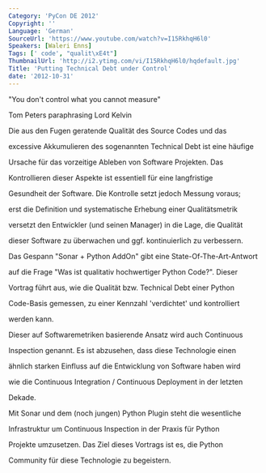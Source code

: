 ```yaml
---
Category: 'PyCon DE 2012'
Copyright: ''
Language: 'German'
SourceUrl: 'https://www.youtube.com/watch?v=I15RkhqH6l0'
Speakers: [Waleri Enns]
Tags: [' code', "qualit\xE4t"]
ThumbnailUrl: 'http://i2.ytimg.com/vi/I15RkhqH6l0/hqdefault.jpg'
Title: 'Putting Technical Debt under Control'
date: '2012-10-31'
---
```

"You don't control what you cannot measure"

Tom Peters paraphrasing Lord Kelvin

Die aus den Fugen geratende Qualität des Source Codes und das

excessive Akkumulieren des sogenannten Technical Debt ist eine häufige

Ursache für das vorzeitige Ableben von Software Projekten. Das

Kontrollieren dieser Aspekte ist essentiell für eine langfristige

Gesundheit der Software. Die Kontrolle setzt jedoch Messung voraus;

erst die Definition und systematische Erhebung einer Qualitätsmetrik

versetzt den Entwickler (und seinen Manager) in die Lage, die Qualität

dieser Software zu überwachen und ggf. kontinuierlich zu verbessern.

Das Gespann "Sonar + Python AddOn" gibt eine State-Of-The-Art-Antwort

auf die Frage "Was ist qualitativ hochwertiger Python Code?". Dieser

Vortrag führt aus, wie die Qualität bzw. Technical Debt einer Python

Code-Basis gemessen, zu einer Kennzahl 'verdichtet' und kontrolliert

werden kann.

Dieser auf Softwaremetriken basierende Ansatz wird auch Continuous

Inspection genannt. Es ist abzusehen, dass diese Technologie einen

ähnlich starken Einfluss auf die Entwicklung von Software haben wird

wie die Continuous Integration / Continuous Deployment in der letzten

Dekade.

Mit Sonar und dem (noch jungen) Python Plugin steht die wesentliche

Infrastruktur um Continuous Inspection in der Praxis für Python

Projekte umzusetzen. Das Ziel dieses Vortrags ist es, die Python

Community für diese Technologie zu begeistern.


